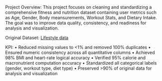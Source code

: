 Project Overview:
This project focuses on cleaning and standardizing a comprehensive fitness and nutrition dataset containing user metrics such as Age, Gender, Body meansurements, Workout Stats, and Dietary Intake.
The goal was to improve data quality, consistency, and readiness for analysis and visualization.

Original Dataset: [Lifestyle data](https://www.kaggle.com/datasets/jockeroika/life-style-data/data)

KPI:
• Reduced missing values to <1% and removed 100% duplicates
• Ensured numeric consistency across all quantitative columns
• Achieved 98% BMI and heart-rate logical accuracy
• Verified 95% calorie and macronutrient computation accuracy
• Standardized all categorical labels (gender, workout type, diet type)
• Preserved >90% of original data for analysis and visualization

